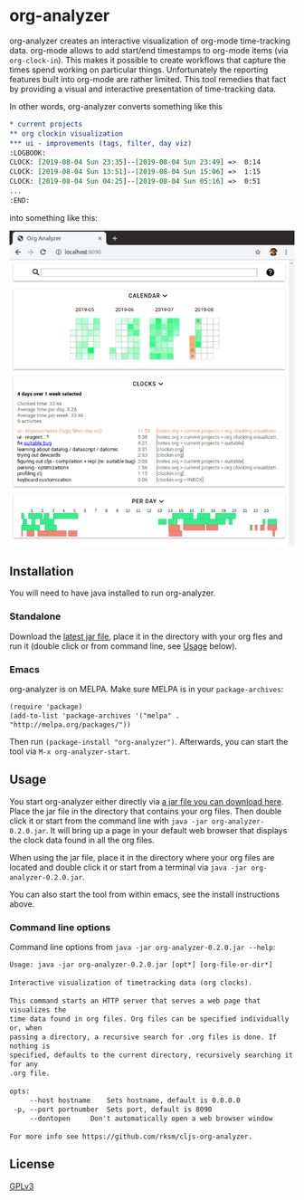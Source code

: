 # org-analyzer

org-analyzer creates an interactive visualization of org-mode time-tracking
data. org-mode allows to add start/end timestamps to org-mode items (via
`org-clock-in`). This makes it possible to create workflows that capture the
times spend working on particular things. Unfortunately the reporting features
built into org-mode are rather limited. This tool remedies that fact by
providing a visual and interactive presentation of time-tracking data.

In other words, org-analyzer converts something like this

```org
* current projects
** org clockin visualization
*** ui - improvements (tags, filter, day viz)
:LOGBOOK:
CLOCK: [2019-08-04 Sun 23:35]--[2019-08-04 Sun 23:49] =>  0:14
CLOCK: [2019-08-04 Sun 13:51]--[2019-08-04 Sun 15:06] =>  1:15
CLOCK: [2019-08-04 Sun 04:25]--[2019-08-04 Sun 05:16] =>  0:51
...
:END:
```

into something like this:

![](doc/2019-08-10_org-analyzer.png)



## Installation

You will need to have java installed to run org-analyzer.

### Standalone

Download the [latest jar file](TODO), place it in the directory with your org
fles and run it (double click or from command line, see [Usage](#Usage) below).

### Emacs

org-analyzer is on MELPA. Make sure MELPA is in your `package-archives`:

```elisp
(require 'package)
(add-to-list 'package-archives '("melpa" . "http://melpa.org/packages/"))
```

Then run `(package-install "org-analyzer")`. Afterwards, you can start the tool
via `M-x org-analyzer-start`.




## Usage

You start org-analyzer either directly via [a jar file you can download
here](TODO). Place the jar file in the directory that contains your org files.
Then double click it or start from the command line with `java -jar org-analyzer-0.2.0.jar`.
It will bring up a page in your default web browser that displays the clock data
found in all the org files.

When using the jar file, place it in the directory where your org files are
located and double click it or start from a terminal via 
`java -jar org-analyzer-0.2.0.jar`.

You can also start the tool from within emacs, see the install instructions
above.

### Command line options

Command line options from `java -jar org-analyzer-0.2.0.jar --help`:

```
Usage: java -jar org-analyzer-0.2.0.jar [opt*] [org-file-or-dir*]

Interactive visualization of timetracking data (org clocks).

This command starts an HTTP server that serves a web page that visualizes the
time data found in org files. Org files can be specified individually or, when
passing a directory, a recursive search for .org files is done. If nothing is
specified, defaults to the current directory, recursively searching it for any
.org file.

opts:
     --host hostname	Sets hostname, default is 0.0.0.0
 -p, --port portnumber	Sets port, default is 8090
     --dontopen		Don't automatically open a web browser window

For more info see https://github.com/rksm/cljs-org-analyzer.
```



## License

[GPLv3](LICENSE)
